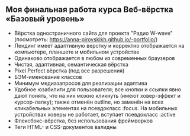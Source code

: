 ## Моя финальная работа курса Веб-вёрстка «Базовый уровень»

- Вёрстка одностраничного сайта для проекта "Радио W-wave" (посмотреть: https://anna-pirovskikh.github.io/-portfolio/)
- Лендинг имеет адаптивную верстку и корректно отображается на компьютере, планшете и мобильном устройстве
- Одинаково отображается в любом из современных браузеров
- Чистая, адаптивная, семантическая вёрстка
- Pixel Perfect вёрстка (под все разрешения)
- БЭМ-именование классов
- Минимум медиазапросов для реализации адаптива
- Удобное юзабилити для пользователя; все кнопки и ссылки явно дают понять, что
на них можно кликнуть (имеют ховер-эффект и курсор-лапку); также отменён
outline, но заменён на всех кликабельных элементах на псевдокласс :focus.
На мобильных устройствах ховеры не работает, вступает псевдокласс
:active
- Флексбокс-вёрстка, без использования фреймворков
- Теги HTML- и CSS-документов валидны
